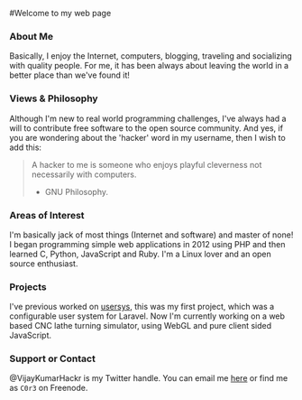 #Welcome to my web page

### About Me
Basically, I enjoy the Internet, computers, blogging, traveling and socializing with quality people. For me, it has been always about leaving the world in a better place than we've found it!

### Views & Philosophy
Although I'm new to real world programming challenges, I've always had a will to contribute free software to the open source community. And yes, if you are wondering about the 'hacker' word in my username, then I wish to add this:

> A hacker to me is someone who enjoys playful cleverness not necessarily with computers.
> - GNU Philosophy.

### Areas of Interest
I'm basically jack of most things (Internet and software) and master of none! I began programming simple web applications in 2012 using PHP and then learned C, Python, JavaScript and Ruby. I'm a Linux lover and an open source enthusiast.

### Projects
I've previous worked on [usersys](https://github.com/nvkmr/usersys), this was my first project, which was a configurable user system for Laravel. Now I'm currently working on a web based CNC lathe turning simulator, using WebGL and pure client sided JavaScript.

### Support or Contact
@VijayKumarHackr is my Twitter handle. You can email me [here](mailto:nvijaykumar2012@gmail.com) or find me as `C0r3` on Freenode.

